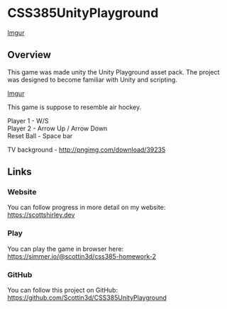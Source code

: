 # CSS385UnityPlayground

[Imgur](https://i.imgur.com/pYxC5RU.jpg)

## Overview
This game was made unity the Unity Playground asset pack.  The project was designed to become familiar with Unity and scripting.  

[Imgur](https://i.imgur.com/AVpDYLD.png)

This game is suppose to resemble air hockey.  

Player 1 - W/S  
Player 2 - Arrow Up / Arrow Down  
Reset Ball - Space bar  

TV background - http://pngimg.com/download/39235  

## Links
### Website
You can follow progress in more detail on my website: https://scottshirley.dev  

### Play
You can play the game in browser here: https://simmer.io/@scottin3d/css385-homework-2

### GitHub
You can follow this project on GitHub: https://github.com/Scottin3d/CSS385UnityPlayground

